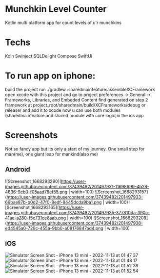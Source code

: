 # Munchkin Level Counter
Kotlin multi platform app for count levels of u'r munchkins

# Techs
Koin
Swinject
SQLDelight
Compose
SwiftUi

# To run app on iphone:
build the project
run ./gradlew :sharedmainfeature:assembleXCFramework
open xcode with this project and go to project preferences -> General -> Frameworks, Libraries, and Embeded Content
find generated on step 2 framework at project_root/sharedmain/build/XCFrameworks/debug or release/ and add it to xcode
now u can use both modules (sharedmainfeature and shared module with core logic)in the ios app

# Screenshots
Not so fancy app but its only a start of my journey. One small step for man(me), one giant leap for mankind(also me)
## Android
![Screenshot_1668293290](https://user-images.githubusercontent.com/37439482/201497931-11698699-4b28-4636-9cb0-f05aad78ef55.png | width=100)
![Screenshot_1668293157](https://user-images.githubusercontent.com/37439482/201497933-69bae87b-b0d2-47f0-8edf-8445dcda9ba1.png | width=100)
![Screenshot_1668293165](https://user-images.githubusercontent.com/37439482/201497935-377810da-390c-41ae-a280-f5c731ce8aab.png | width=100)
![Screenshot_1668293208](https://user-images.githubusercontent.com/37439482/201497938-ed4545a0-729c-455a-9bb0-a08176847ad4.png | width=100)

## iOS
![Simulator Screen Shot - iPhone 13 mini - 2022-11-13 at 01 47 37](https://user-images.githubusercontent.com/37439482/201497949-a2b2a962-34ac-48c0-b9ff-32f113eca37f.png)
![Simulator Screen Shot - iPhone 13 mini - 2022-11-13 at 01 48 17](https://user-images.githubusercontent.com/37439482/201497951-ae4c8d7f-2ac8-412a-a148-50377298053c.png)
![Simulator Screen Shot - iPhone 13 mini - 2022-11-13 at 01 52 38](https://user-images.githubusercontent.com/37439482/201497952-bd200692-a063-42f9-9a8f-277b5707f250.png)
![Simulator Screen Shot - iPhone 13 mini - 2022-11-13 at 01 52 54](https://user-images.githubusercontent.com/37439482/201497953-d79826c5-551e-4d29-ad49-f9a392cba882.png)
